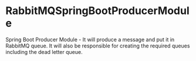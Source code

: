 # RabbitMQSpringBootProducerModule
Spring Boot Producer Module - It will produce a message and put it in RabbitMQ queue. It will also be responsible for creating the required queues including the dead letter queue.
